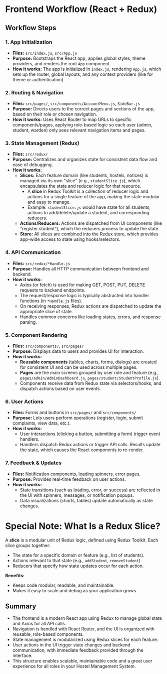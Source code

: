 
# Frontend Workflow (React + Redux)

## Workflow Steps

### 1. **App Initialization**
- **Files:** `src/index.js`, `src/App.js`
- **Purpose:** Bootstraps the React app, applies global styles, theme providers, and renders the root `App` component.
- **How it works:** The app is initialized in `index.js`, rendering `App.js`, which sets up the router, global layouts, and any context providers (like for theme or authentication).

### 2. **Routing & Navigation**
- **Files:** `src/pages/`, `src/components/AccountMenu.js`, `SideBar.js`
- **Purpose:** Directs users to the correct pages and sections of the app, based on their role or chosen navigation.
- **How it works:** Uses React Router to map URLs to specific components/pages, applying role-based logic so each user (admin, student, warden) only sees relevant navigation items and pages.

### 3. **State Management (Redux)**
- **Files:** `src/redux/`
- **Purpose:** Centralizes and organizes state for consistent data flow and ease of debugging.
- **How it works:**
  - **Slices:** Each feature domain (like students, hostels, notices) is managed via its own "slice" (e.g., `studentSlice.js`), which encapsulates the state and reducer logic for that resource.
    - A **slice** in Redux Toolkit is a collection of reducer logic and actions for a single feature of the app, making the state modular and easy to manage.
    - Example: `studentSlice.js` would have state for all students, actions to add/delete/update a student, and corresponding reducers.
  - **Actions/Reducers:** Actions are dispatched from UI components (like “register student”), which the reducers process to update the state.
  - **Store:** All slices are combined into the Redux store, which provides app-wide access to state using hooks/selectors.

### 4. **API Communication**
- **Files:** `src/redux/*Handle.js`
- **Purpose:** Handles all HTTP communication between frontend and backend.
- **How it works:**
  - Axios (or fetch) is used for making GET, POST, PUT, DELETE requests to backend endpoints.
  - The request/response logic is typically abstracted into handler functions (in `*Handle.js` files).
  - On receiving responses, Redux actions are dispatched to update the appropriate slice of state.
  - Handles common concerns like loading states, errors, and response parsing.

### 5. **Component Rendering**
- **Files:** `src/components/`, `src/pages/`
- **Purpose:** Displays data to users and provides UI for interaction.
- **How it works:**
  - **Reusable components** (tables, charts, forms, dialogs) are created for consistent UI and can be used across multiple pages.
  - **Pages** are the main screens grouped by user role and feature (e.g., `pages/admin/AdminDashboard.js`, `pages/student/StudentProfile.js`).
  - Components receive data from Redux state via selectors/hooks, and dispatch actions based on user events.

### 6. **User Actions**
- **Files:** Forms and buttons in `src/pages/` and `src/components/`
- **Purpose:** Lets users perform operations (register, login, submit complaints, view data, etc.).
- **How it works:**
  - User interactions (clicking a button, submitting a form) trigger event handlers.
  - Handlers dispatch Redux actions or trigger API calls. Results update the state, which causes the React components to re-render.

### 7. **Feedback & Updates**
- **Files:** Notification components, loading spinners, error pages.
- **Purpose:** Provides real-time feedback on user actions.
- **How it works:**
  - State transitions (such as loading, error, or success) are reflected in the UI with spinners, messages, or notification popups.
  - Data visualizations (charts, tables) update automatically as state changes.

# Special Note: What Is a Redux Slice?
A **slice** is a modular unit of Redux logic, defined using Redux Toolkit. Each slice groups together:
- The state for a specific domain or feature (e.g., list of students).
- Actions relevant to that state (e.g., `addStudent`, `removeStudent`).
- Reducers that specify how state updates occur for each action.

**Benefits:**
- Keeps code modular, readable, and maintainable.
- Makes it easy to scale and debug as your application grows.

## **Summary**

- The frontend is a modern React app using Redux to manage global state and Axios for all API calls.
- Navigation is handled with React Router, and the UI is organized with reusable, role-based components.
- State management is modularized using Redux slices for each feature.
- User actions in the UI trigger state changes and backend communication, with immediate feedback provided through the interface.
- This structure enables scalable, maintainable code and a great user experience for all roles in your Hostel Management System.
